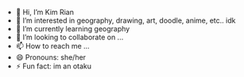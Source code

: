 - 👋 Hi, I’m Kim Rian
- 👀 I’m interested in geography, drawing, art, doodle, anime, etc.. idk
- 🌱 I’m currently learning geography
- 💞️ I’m looking to collaborate on ...
- 📫 How to reach me ...
- 😄 Pronouns: she/her
- ⚡ Fun fact: im an otaku

<!---
kimmmrian/kimmmrian is a ✨ special ✨ repository because its `README.md` (this file) appears on your GitHub profile.
You can click the Preview link to take a look at your changes.
--->
